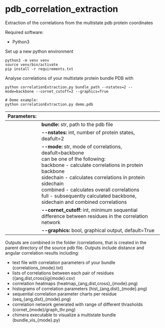 # pdb_correlation_extraction
Extraction of the correlations from the multistate pdb protein coordinates

Required software:
* Python3

Set up a new python environment
```
python3 -m venv venv
source venv/bin/activate
pip install -r requirements.txt
```

Analyse correlations of your multistate protein bundle PDB with
```
python correlationExtraction.py bundle_path --nstates=2 --mode=backbone --cornet_cutoff=2 --graphics=True

# Demo example:
python correlationExtraction.py demo.pdb
```

| Parameters:   |               |
| ------------- | ------------- |
|               | **bundle:** str, path to the pdb file |
|               | **--nstates:** int, number of protein states, deafult=2 |
|               | **--mode:** str, mode of correlations, deafult=backbone<br>can be one of the following:<br>backbone - calculate correlations in protein backbone<br>sidechain - calculates correlations in protein sidechain<br>combined - calculates overall correlations<br>full - subsequently calculated backbone, sidechain and combined correlations |
|               | **--cornet_cutoff:** int, minimum sequential difference between residues in the correlation network | 
|               | **--graphics:** bool, graphical output, default=True |

Outputs are combined in the folder /correlations, that is created in the parent directory of the source pdb file.
Outputs include distance and angular correlation results including:
* text file with correlation parameters of your bundle (correlations_{mode}.txt)
* lists of correlations between each pair of residues ({ang,dist,cross}_ig_{mode}.csv)
* correlation heatmaps (heatmap_{ang,dist,cross}_{mode}.png)
* histograms of correlation parameters (hist_{ang,dist}_{mode}.png)
* sequential correlation parameter charts per residue (seq_{ang,dist}_{mode}.png)
* correlation network generated with range of different thrasholds (cornet_{mode}/graph_thr.png)
* chimera executable to visualize a multistate bundle (bundle_vis_{mode}.py)
